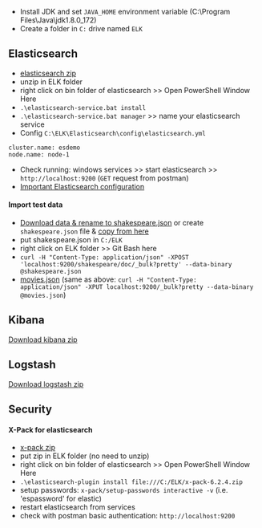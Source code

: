 * Install JDK and set `JAVA_HOME` environment variable (C:\Program Files\Java\jdk1.8.0_172)
* Create a folder in `C:` drive named `ELK`    

## Elasticsearch
* [elasticsearch zip](https://www.elastic.co/guide/en/elasticsearch/reference/current/zip-windows.html)   
* unzip in ELK folder
* right click on bin folder of elasticsearch >> Open PowerShell Window Here
* `.\elasticsearch-service.bat install`
* `.\elasticsearch-service.bat manager` >> name your elasticsearch service
* Config
`C:\ELK\Elasticsearch\config\elasticsearch.yml`
```
cluster.name: esdemo
node.name: node-1
```
* Check running: windows services >> start elasticsearch >> `http://localhost:9200` (`GET` request from postman)
* [Important Elasticsearch configuration](https://www.elastic.co/guide/en/elasticsearch/reference/current/important-settings.html)

#### Import test data
* [Download data & rename to shakespeare.json](http://media.sundog-soft.com/es6/shakespeare_6.0.json) or create `shakespeare.json` file & [copy from here](https://www.elastic.co/guide/en/kibana/3.0/snippets/shakespeare.json)
* put shakespeare.json in `C:/ELK`
* right click on ELK folder >> Git Bash here
* `curl -H "Content-Type: application/json" -XPOST 'localhost:9200/shakespeare/doc/_bulk?pretty' --data-binary @shakespeare.json`
* [movies.json](http://media.sundog-soft.com/es/movies.json) (same as above: `curl -H "Content-Type: application/json" -XPUT localhost:9200/_bulk?pretty --data-binary @movies.json`)

## Kibana
[Download kibana zip](https://www.elastic.co/guide/en/kibana/current/windows.html)   

## Logstash
[Download logstash zip](https://www.elastic.co/downloads/logstash)   

## Security
#### X-Pack for elasticsearch
* [x-pack zip](https://www.elastic.co/guide/en/elasticsearch/reference/6.2/installing-xpack-es.html)
* put zip in ELK folder (no need to unzip)
* right click on bin folder of elasticsearch >> Open PowerShell Window Here
* `.\elasticsearch-plugin install file:///C:/ELK/x-pack-6.2.4.zip`
* setup passwords: `x-pack/setup-passwords interactive -v` (i.e. 'espassword' for elastic)
* restart elasticsearch from services
* check with postman basic authentication: `http://localhost:9200`

